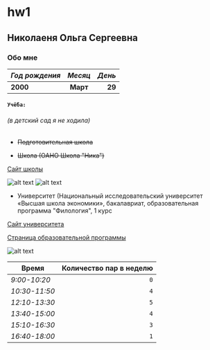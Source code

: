 # hw1
## Николаеня Ольга Сергеевна
### Обо мне
| _Год рождения_ | _Месяц_ | _День_ |
| ---------- | :---------: | -------: |
| __2000__ | __Март__ | __29__ |
#### `Учёба:`
###### (в детский сад я не ходила)
* ~~Подготовительная школа~~ 

* ~~Школа (ОАНО Школа "Ника")~~

[Сайт школы](http://www.nika-school.ru/)

![alt text](http://bagra.ru/logos/httpwwwnika_schoolru.png "Логотип школы")
![alt text](http://nounika.mskobr.ru/images/cms/data/gallery/progulka_po_shkole_ul_ml_yushun_skaya/lov_8955.JPG "Неожиданным образом обнаруженная фотография со мной на уроке английского (скорее всего, 9-ый класс)")

* Университет (Национальный исследовательский университет «Высшая школа экономики», бакалавриат, образовательная программа "Филология", 1 курс

[Сайт университета](https://www.hse.ru/)

[Страница образовательной программы](https://www.hse.ru/ba/philology/)

![alt text](https://www.hse.ru/data/2017/08/25/1174057822/%D0%93%D0%BB%D0%B0%D0%B2%D0%BD%D1%8B%D0%B9%20%D0%B2%D1%85%D0%BE%D0%B4.jpg "Здание Высшей школы экономики")

| **Время** | **Количество пар в неделю** |
| ------- | ---: |
| *9:00-10:20* | `0` |
| *10:30-11:50* | `4` |
| *12:10-13:30* | `5` |
| *13:40-15:00* | `4` |
| *15:10-16:30* | `3` |
| *16:40-18:00* | `1` |
